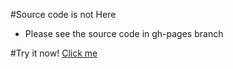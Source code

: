 #Source code is not Here
* Please see the source code in gh-pages branch

#Try it now!
[Click me](http://littlethings.github.io/healthCheckUp/)